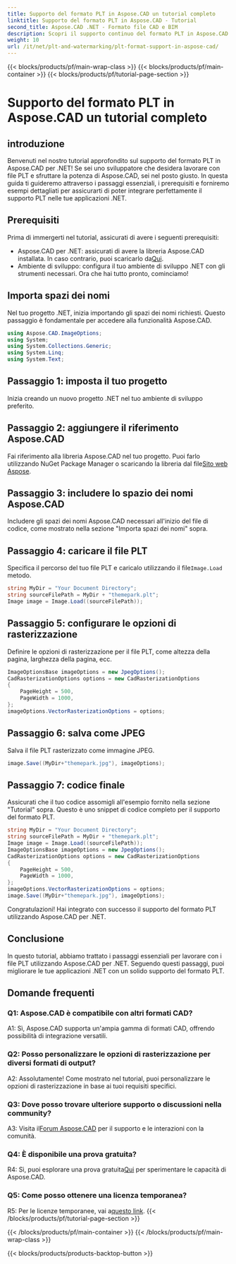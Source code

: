 ```yaml
---
title: Supporto del formato PLT in Aspose.CAD un tutorial completo
linktitle: Supporto del formato PLT in Aspose.CAD - Tutorial
second_title: Aspose.CAD .NET - Formato file CAD e BIM
description: Scopri il supporto continuo del formato PLT in Aspose.CAD per .NET. Segui la nostra guida passo passo per integrare facilmente i file PLT nelle tue applicazioni .NET.
weight: 10
url: /it/net/plt-and-watermarking/plt-format-support-in-aspose-cad/
---
```


{{< blocks/products/pf/main-wrap-class >}}
{{< blocks/products/pf/main-container >}}
{{< blocks/products/pf/tutorial-page-section >}}

# Supporto del formato PLT in Aspose.CAD un tutorial completo

## introduzione

Benvenuti nel nostro tutorial approfondito sul supporto del formato PLT in Aspose.CAD per .NET! Se sei uno sviluppatore che desidera lavorare con file PLT e sfruttare la potenza di Aspose.CAD, sei nel posto giusto. In questa guida ti guideremo attraverso i passaggi essenziali, i prerequisiti e forniremo esempi dettagliati per assicurarti di poter integrare perfettamente il supporto PLT nelle tue applicazioni .NET.

## Prerequisiti

Prima di immergerti nel tutorial, assicurati di avere i seguenti prerequisiti:
-  Aspose.CAD per .NET: assicurati di avere la libreria Aspose.CAD installata. In caso contrario, puoi scaricarlo da[Qui](https://releases.aspose.com/cad/net/).
- Ambiente di sviluppo: configura il tuo ambiente di sviluppo .NET con gli strumenti necessari.
Ora che hai tutto pronto, cominciamo!

## Importa spazi dei nomi

Nel tuo progetto .NET, inizia importando gli spazi dei nomi richiesti. Questo passaggio è fondamentale per accedere alla funzionalità Aspose.CAD.
```csharp
using Aspose.CAD.ImageOptions;
using System;
using System.Collections.Generic;
using System.Linq;
using System.Text;
```

## Passaggio 1: imposta il tuo progetto

Inizia creando un nuovo progetto .NET nel tuo ambiente di sviluppo preferito.

## Passaggio 2: aggiungere il riferimento Aspose.CAD

 Fai riferimento alla libreria Aspose.CAD nel tuo progetto. Puoi farlo utilizzando NuGet Package Manager o scaricando la libreria dal file[Sito web Aspose](https://purchase.aspose.com/buy).

## Passaggio 3: includere lo spazio dei nomi Aspose.CAD

Includere gli spazi dei nomi Aspose.CAD necessari all'inizio del file di codice, come mostrato nella sezione "Importa spazi dei nomi" sopra.

## Passaggio 4: caricare il file PLT

 Specifica il percorso del tuo file PLT e caricalo utilizzando il file`Image.Load` metodo.

```csharp
string MyDir = "Your Document Directory";
string sourceFilePath = MyDir + "themepark.plt";
Image image = Image.Load((sourceFilePath));
```

## Passaggio 5: configurare le opzioni di rasterizzazione

Definire le opzioni di rasterizzazione per il file PLT, come altezza della pagina, larghezza della pagina, ecc.

```csharp
ImageOptionsBase imageOptions = new JpegOptions();
CadRasterizationOptions options = new CadRasterizationOptions
{
    PageHeight = 500,
    PageWidth = 1000,
};
imageOptions.VectorRasterizationOptions = options;
```

## Passaggio 6: salva come JPEG

Salva il file PLT rasterizzato come immagine JPEG.

```csharp
image.Save((MyDir+"themepark.jpg"), imageOptions);
```

## Passaggio 7: codice finale

Assicurati che il tuo codice assomigli all'esempio fornito nella sezione "Tutorial" sopra. Questo è uno snippet di codice completo per il supporto del formato PLT.

```csharp
string MyDir = "Your Document Directory";
string sourceFilePath = MyDir + "themepark.plt";
Image image = Image.Load((sourceFilePath));
ImageOptionsBase imageOptions = new JpegOptions();
CadRasterizationOptions options = new CadRasterizationOptions
{
    PageHeight = 500,
    PageWidth = 1000,
};
imageOptions.VectorRasterizationOptions = options;
image.Save((MyDir+"themepark.jpg"), imageOptions);
```

Congratulazioni! Hai integrato con successo il supporto del formato PLT utilizzando Aspose.CAD per .NET.

## Conclusione

In questo tutorial, abbiamo trattato i passaggi essenziali per lavorare con i file PLT utilizzando Aspose.CAD per .NET. Seguendo questi passaggi, puoi migliorare le tue applicazioni .NET con un solido supporto del formato PLT.

## Domande frequenti

### Q1: Aspose.CAD è compatibile con altri formati CAD?

A1: Sì, Aspose.CAD supporta un'ampia gamma di formati CAD, offrendo possibilità di integrazione versatili.

### Q2: Posso personalizzare le opzioni di rasterizzazione per diversi formati di output?

A2: Assolutamente! Come mostrato nel tutorial, puoi personalizzare le opzioni di rasterizzazione in base ai tuoi requisiti specifici.

### Q3: Dove posso trovare ulteriore supporto o discussioni nella community?

 A3: Visita il[Forum Aspose.CAD](https://forum.aspose.com/c/cad/19) per il supporto e le interazioni con la comunità.

### Q4: È disponibile una prova gratuita?

 R4: Sì, puoi esplorare una prova gratuita[Qui](https://releases.aspose.com/) per sperimentare le capacità di Aspose.CAD.

### Q5: Come posso ottenere una licenza temporanea?

 R5: Per le licenze temporanee, vai a[questo link](https://purchase.aspose.com/temporary-license/).
{{< /blocks/products/pf/tutorial-page-section >}}

{{< /blocks/products/pf/main-container >}}
{{< /blocks/products/pf/main-wrap-class >}}

{{< blocks/products/products-backtop-button >}}
